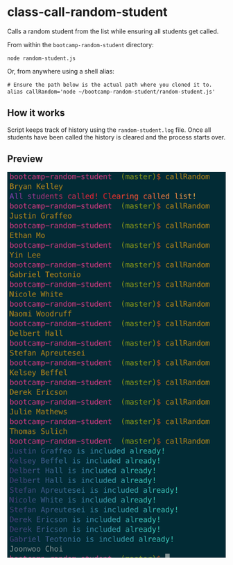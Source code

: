 # class-call-random-student
Calls a random student from the list while ensuring all students get called.

From within the `bootcamp-random-student` directory:

```shell
node random-student.js
```

Or, from anywhere using a shell alias:

```shell
# Ensure the path below is the actual path where you cloned it to.
alias callRandom='node ~/bootcamp-random-student/random-student.js'
```

## How it works

Script keeps track of history using the `random-student.log` file.
Once all students have been called the history is cleared and the process starts over.


## Preview

<img src="ss.png" />